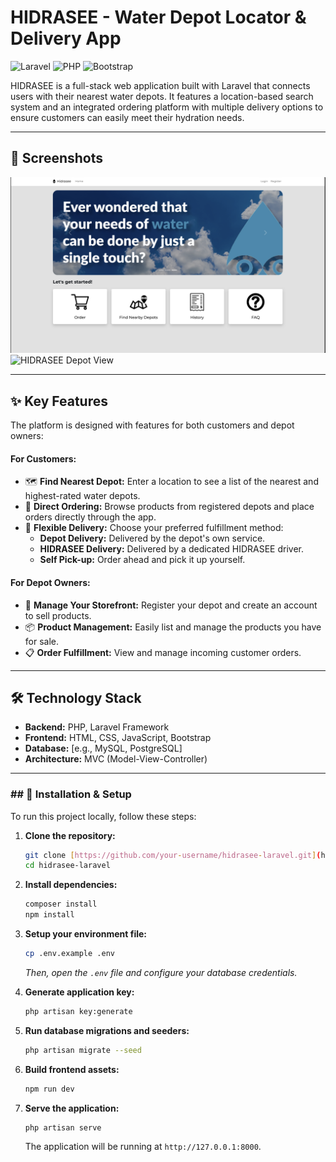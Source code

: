 # HIDRASEE - Water Depot Locator & Delivery App

![Laravel](https://img.shields.io/badge/Laravel-FF2D20?style=for-the-badge&logo=laravel&logoColor=white)
![PHP](https://img.shields.io/badge/PHP-777BB4?style=for-the-badge&logo=php&logoColor=white)
![Bootstrap](https://img.shields.io/badge/Bootstrap-563D7C?style=for-the-badge&logo=bootstrap&logoColor=white)

HIDRASEE is a full-stack web application built with Laravel that connects users with their nearest water depots. It features a location-based search system and an integrated ordering platform with multiple delivery options to ensure customers can easily meet their hydration needs.

---

## 📸 Screenshots

![HIDRASEE Main Page](home.png)
![HIDRASEE Depot View]([screenshot.png])

---
## ✨ Key Features

The platform is designed with features for both customers and depot owners:

#### For Customers:
* 🗺️ **Find Nearest Depot:** Enter a location to see a list of the nearest and highest-rated water depots.
* 🛒 **Direct Ordering:** Browse products from registered depots and place orders directly through the app.
* 🚚 **Flexible Delivery:** Choose your preferred fulfillment method:
    * **Depot Delivery:** Delivered by the depot's own service.
    * **HIDRASEE Delivery:** Delivered by a dedicated HIDRASEE driver.
    * **Self Pick-up:** Order ahead and pick it up yourself.

#### For Depot Owners:
* 🏪 **Manage Your Storefront:** Register your depot and create an account to sell products.
* 📦 **Product Management:** Easily list and manage the products you have for sale.
* 📋 **Order Fulfillment:** View and manage incoming customer orders.

---

## 🛠️ Technology Stack

* **Backend:** PHP, Laravel Framework
* **Frontend:** HTML, CSS, JavaScript, Bootstrap
* **Database:** [e.g., MySQL, PostgreSQL]
* **Architecture:** MVC (Model-View-Controller)

---

### ## 🚀 Installation & Setup

To run this project locally, follow these steps:

1.  **Clone the repository:**
    ```bash
    git clone [https://github.com/your-username/hidrasee-laravel.git](https://github.com/your-username/hidrasee-laravel.git)
    cd hidrasee-laravel
    ```
2.  **Install dependencies:**
    ```bash
    composer install
    npm install
    ```
3.  **Setup your environment file:**
    ```bash
    cp .env.example .env
    ```
    *Then, open the `.env` file and configure your database credentials.*

4.  **Generate application key:**
    ```bash
    php artisan key:generate
    ```
5.  **Run database migrations and seeders:**
    ```bash
    php artisan migrate --seed
    ```
6.  **Build frontend assets:**
    ```bash
    npm run dev
    ```
7.  **Serve the application:**
    ```bash
    php artisan serve
    ```
    The application will be running at `http://127.0.0.1:8000`.
